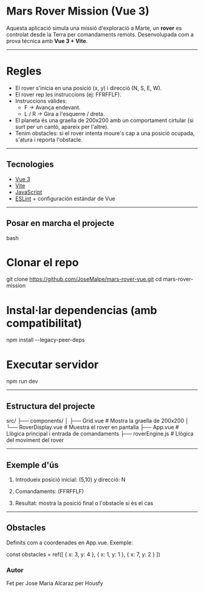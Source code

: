 # Mars Rover Mission (Vue 3)

Aquesta aplicació simula una missió d'exploració a Marte, un **rover** es controlat desde la Terra per comandaments remots. Desenvolupada com a prova técnica amb **Vue 3 + Vite**.

---

# Regles

- El rover s'inicia en una posició (x, y) i direcció (N, S, E, W).
- El rover rep les instruccions (ej: FFRFFLF).
- Instruccions vàlides:
  - F → Avança endevant.
  - L / R → Gira a l'esquerre / dreta.
- El planeta és una graella de 200x200 amb un comportament cirtular (si surt per un cantó, apareix per l'altre).
- Tenim obstacles: si el rover intenta moure's cap a una posició ocupada, s'atura i reporta l'obstacle.

---

## Tecnologies

- [Vue 3](https://vuejs.org/)
- [Vite](https://vitejs.dev/)
- [JavaScript](https://developer.mozilla.org/en-US/docs/Web/JavaScript)
- [ESLint](https://eslint.org/) + configuración estándar de Vue

---

## Posar en marcha el projecte

bash
# Clonar el repo
git clone https://github.com/JoseMalpe/mars-rover-vue.git
cd mars-rover-mission

# Instal·lar dependencias (amb compatibilitat)
npm install --legacy-peer-deps

# Executar servidor
npm run dev

---

## Estructura del projecte

src/
├── components/
│   ├── Grid.vue             # Mostra la graella de 200x200
│   └── RoverDisplay.vue     # Muestra el rover en pantalla
├── App.vue                  # Llògica principal i entrada de comandaments
├── roverEngine.js           # Llògica del moviment del rover

---

## Exemple d'ús

1. Introdueix posició inicial: (5,10) y direcció: N

2. Comandaments: (FFRFFLF)

3. Resultat: mostra la posició final o l'obstacle si és el cas

---

## Obstacles
Definits com a coordenades en App.vue. Exemple:

const obstacles = ref([
  { x: 3, y: 4 },
  { x: 1, y: 1 },
  { x: 7, y: 2 }
])


### Autor

Fet per Jose Maria Alcaraz per Housfy
